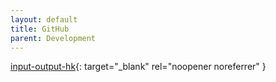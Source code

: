 ```yaml
---
layout: default
title: GitHub
parent: Development
---
```


[input-output-hk](https://github.com/input-output-hk){: target="_blank" rel="noopener noreferrer" }
